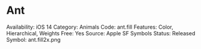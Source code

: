 # Ant

Availability: iOS 14
Category: Animals
Code: ant.fill
Features: Color, Hierarchical, Weights
Free: Yes
Source: Apple SF Symbols
Status: Released
Symbol: ant.fill2x.png